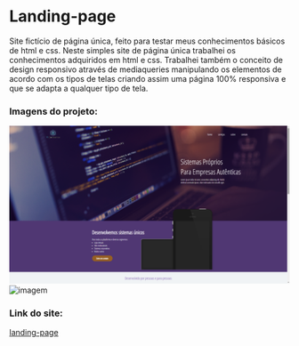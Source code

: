 # Landing-page
Site fictício de página única, feito para testar meus conhecimentos básicos de html e css. Neste simples site de página única trabalhei os conhecimentos adquiridos em html e css. Trabalhei também o conceito de design responsivo através de mediaqueries manipulando os elementos de acordo com os tipos de telas criando assim uma página 100% responsiva e que se adapta a qualquer tipo de tela.

<h3>Imagens do projeto:</h3>
<img src="https://github.com/sian19/Landing-page/blob/master/images/Projeto_3%2C1.png" alt="imagem">

<img src="" alt="imagem">

<h3>Link do site:</h3>
<a href="https://landing-page-theta-nine.vercel.app/">landing-page</a>
